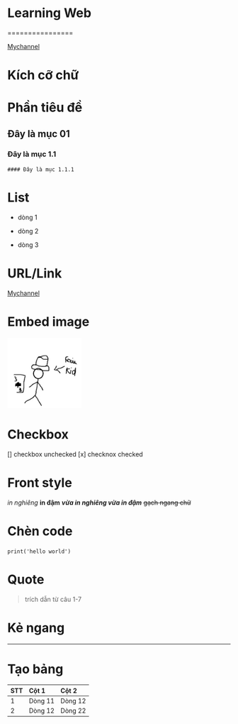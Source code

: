 # Learning Web
================

[Mychannel](https://www.youtube.com/@Kto-q4y)

# Kích cỡ chữ
# Phần tiêu đề
## Đây là mục 01
### Đây là mục 1.1
    #### Đây là mục 1.1.1

# List
- dòng 1
+ dòng 2
* dòng 3
# URL/Link
[Mychannel](https://www.youtube.com/@Kto-q4y)
# Embed image
![](img/icon_kto.png)
# Checkbox
[] checkbox unchecked
[x] checknox checked
# Front style
*in nghiêng*
**in đậm**
***vừa in nghiêng vừa in đậm***
~~gạch ngang chữ~~

# Chèn code
```print('hello world')```
# Quote
>trích dẫn từ câu 1-7
# Kẻ ngang
***
# Tạo bảng
| STT | Cột 1 | Cột 2|
|:--|:---|:-----|
|1|Dòng 11| Dòng 12|
|2|Dòng 12| Dòng 22|
